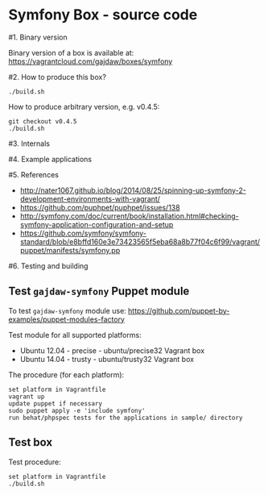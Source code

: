 Symfony Box - source code
=========================

#1. Binary version

Binary version of a box is available at:
https://vagrantcloud.com/gajdaw/boxes/symfony

#2. How to produce this box?

    ./build.sh

How to produce arbitrary version, e.g. v0.4.5:

    git checkout v0.4.5
    ./build.sh

#3. Internals

#4. Example applications

#5. References

* http://nater1067.github.io/blog/2014/08/25/spinning-up-symfony-2-development-environments-with-vagrant/
* https://github.com/puphpet/puphpet/issues/138
* http://symfony.com/doc/current/book/installation.html#checking-symfony-application-configuration-and-setup
* https://github.com/symfony/symfony-standard/blob/e8bffd160e3e73423565f5eba68a8b77f04c6f99/vagrant/puppet/manifests/symfony.pp

#6. Testing and building

## Test `gajdaw-symfony` Puppet module

To test `gajdaw-symfony` module use:
https://github.com/puppet-by-examples/puppet-modules-factory

Test module for all supported platforms:

* Ubuntu 12.04 - precise - ubuntu/precise32 Vagrant box
* Ubuntu 14.04 - trusty - ubuntu/trusty32 Vagrant box

The procedure (for each platform):

    set platform in Vagrantfile
    vagrant up
    update puppet if necessary
    sudo puppet apply -e 'include symfony'
    run behat/phpspec tests for the applications in sample/ directory

## Test box

Test procedure:

    set platform in Vagrantfile
    ./build.sh
